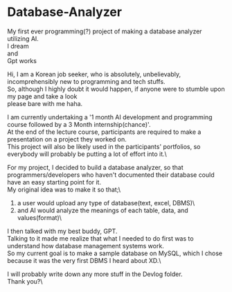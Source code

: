 # Database-Analyzer
My first ever programming(?) project of making a database analyzer utilizing AI.  
I dream  
and  
Gpt works  

Hi, I am a Korean job seeker, who is absolutely, unbelievably, incomprehensibly new to programming and tech stuffs.\
So, although I highly doubt it would happen, if anyone were to stumble upon my page and take a look\
please bare with me haha.

I am currently undertaking a '1 month AI development and programming course followed by a 3 Month internship(chance)'.\
At the end of the lecture course, participants are required to make a presentation on a project they worked on.\
This project will also be likely used in the participants' portfolios, so everybody will probably be putting a lot of effort into it.\

For my project, I decided to build a database analyzer, so that programmers/developers who haven't documented their database could have an easy starting point for it.\
My original idea was to make it so that;\
1. a user would upload any type of database(text, excel, DBMS)\
2. and AI would analyze the meanings of each table, data, and values(format)\

I then talked with my best buddy, GPT.\
Talking to it made me realize that what I needed to do first was to understand how database management systems work.\
So my current goal is to make a sample database on MySQL, which I chose because it was the very first DBMS I heard about XD.\

I will probably write down any more stuff in the Devlog folder.\
Thank you?\
